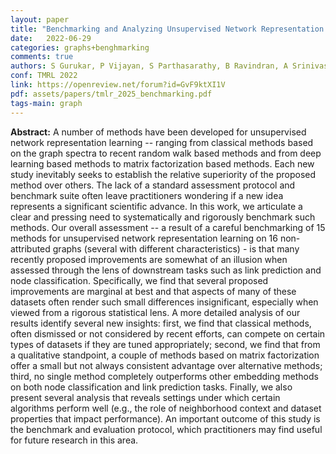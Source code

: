 ```yaml
---
layout: paper
title: "Benchmarking and Analyzing Unsupervised Network Representation Learning and the Illusion of Progress"
date:   2022-06-29
categories: graphs+benghmarking
comments: true
authors: S Gurukar, P Vijayan, S Parthasarathy, B Ravindran, A Srinivasan, G Bajaj, C Cai, M Keymanesh, S Kumar, <b>P Maneriker</b>, A Mitra, V Patel
conf: TMRL 2022
link: https://openreview.net/forum?id=GvF9ktXI1V
pdf: assets/papers/tmlr_2025_benchmarking.pdf
tags-main: graph
---
```


**Abstract:**   A number of methods have been developed for unsupervised network representation learning -- ranging from classical methods based on the graph spectra to recent random walk based methods and from deep learning based methods to matrix factorization based methods. Each new study inevitably seeks to establish the relative superiority of the proposed method over others. The lack of a standard assessment protocol and benchmark suite often leave practitioners wondering if a new idea represents a significant scientific advance. In this work, we articulate a clear and pressing need to systematically and rigorously benchmark such methods. Our overall assessment -- a result of a careful benchmarking of 15 methods for unsupervised network representation learning on 16 non-attributed graphs (several with different characteristics) - is that many recently proposed improvements are somewhat of an illusion when  assessed through the lens of downstream tasks such as link prediction and node classification. Specifically, we find that several proposed improvements are marginal at best and that aspects of many of these datasets often render such small differences insignificant, especially when viewed from a rigorous statistical lens. A more detailed analysis of our results identify several new insights: first, we find that classical methods, often dismissed or not considered by recent efforts, can compete on certain types of datasets if they are tuned appropriately; second, we find that from a qualitative standpoint, a couple of methods based on matrix factorization offer a small but not always consistent advantage over alternative methods; third, no single method completely outperforms other embedding methods on both node classification and link prediction tasks. Finally, we also present several analysis that reveals settings under which certain algorithms perform well (e.g., the role of neighborhood context and dataset properties that impact performance). An important outcome of this study is the benchmark and evaluation protocol, which practitioners may find useful for future research in this area.

